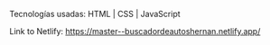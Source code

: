 Tecnologías usadas: HTML | CSS | JavaScript

Link to Netlify:
https://master--buscadordeautoshernan.netlify.app/
